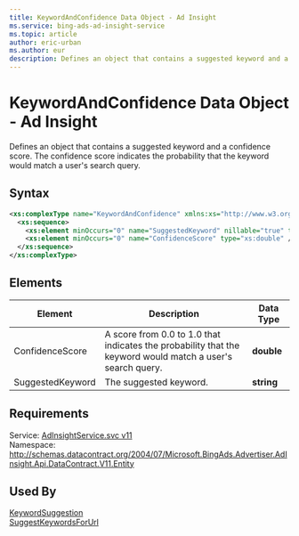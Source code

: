 ```yaml
---
title: KeywordAndConfidence Data Object - Ad Insight
ms.service: bing-ads-ad-insight-service
ms.topic: article
author: eric-urban
ms.author: eur
description: Defines an object that contains a suggested keyword and a confidence score.
---
```

# KeywordAndConfidence Data Object - Ad Insight
Defines an object that contains a suggested keyword and a confidence score. The confidence score indicates the probability that the keyword would match a user's search query.

## Syntax
```xml
<xs:complexType name="KeywordAndConfidence" xmlns:xs="http://www.w3.org/2001/XMLSchema">
  <xs:sequence>
    <xs:element minOccurs="0" name="SuggestedKeyword" nillable="true" type="xs:string" />
    <xs:element minOccurs="0" name="ConfidenceScore" type="xs:double" />
  </xs:sequence>
</xs:complexType>
```

## <a name="elements"></a>Elements

|Element|Description|Data Type|
|-----------|---------------|-------------|
|<a name="confidencescore"></a>ConfidenceScore|A score from 0.0 to 1.0 that indicates the probability that the keyword would match a user's search query.|**double**|
|<a name="suggestedkeyword"></a>SuggestedKeyword|The suggested keyword.|**string**|

## Requirements
Service: [AdInsightService.svc v11](https://adinsight.api.bingads.microsoft.com/Api/Advertiser/AdInsight/v11/AdInsightService.svc)  
Namespace: http://schemas.datacontract.org/2004/07/Microsoft.BingAds.Advertiser.AdInsight.Api.DataContract.V11.Entity  

## Used By
[KeywordSuggestion](keywordsuggestion.md)  
[SuggestKeywordsForUrl](suggestkeywordsforurl.md)  
